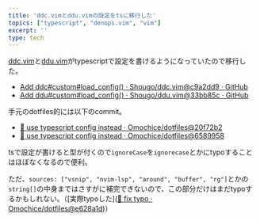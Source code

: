 ```yaml
---
title: 'ddc.vimとddu.vimの設定をtsに移行した'
topics: ["typescript", "denops.vim", "vim"]
excerpt: ''
type: tech
---
```



[ddc.vim](https://github.com/Shougo/ddc.vim)と[ddu.vim](https://github.com/Shougo/ddu.vim)がtypescriptで設定を書けるようになっていたので移行した。


- [Add ddc#custom#load_config() · Shougo/ddc.vim@c9a2dd9 · GitHub](https://github.com/Shougo/ddc.vim/commit/c9a2dd9db4f053d6bfcb11a4141b4bcd157ea69b)
- [Add ddu#custom#load_config() · Shougo/ddu.vim@33bb85c · GitHub](https://github.com/Shougo/ddu.vim/commit/33bb85c6a0cdc93109a4a7d2878d24ad621bfc45)


手元のdotfiles的には以下のcommit。

- [:muscle: use typescript config instead · Omochice/dotfiles@20f72b2](https://github.com/Omochice/dotfiles/commit/20f72b2fec3ce3133f6722b82013c68d11c5f70b)
- [:muscle: use typescript config instead · Omochice/dotfiles@6589958](https://github.com/Omochice/dotfiles/commit/6589958d2ebd474b40400fc54395aacf952240da)


tsで設定が書けると型が付くので`ignoreCase`を`ignorecase`とかにtypoすることはほぼなくなるので便利。

ただ、`sources: ["vsnip", "nvim-lsp", "around", "buffer", "rg"]`とかの`string[]`の中身まではさすがに補完できないので、この部分だけはまだtypoするかもしれない。（[実際typoした]([:bug: fix typo · Omochice/dotfiles@e628a1d](https://github.com/Omochice/dotfiles/commit/e628a1ddee71c9d964b77c853e493048bcbf5eea))）
